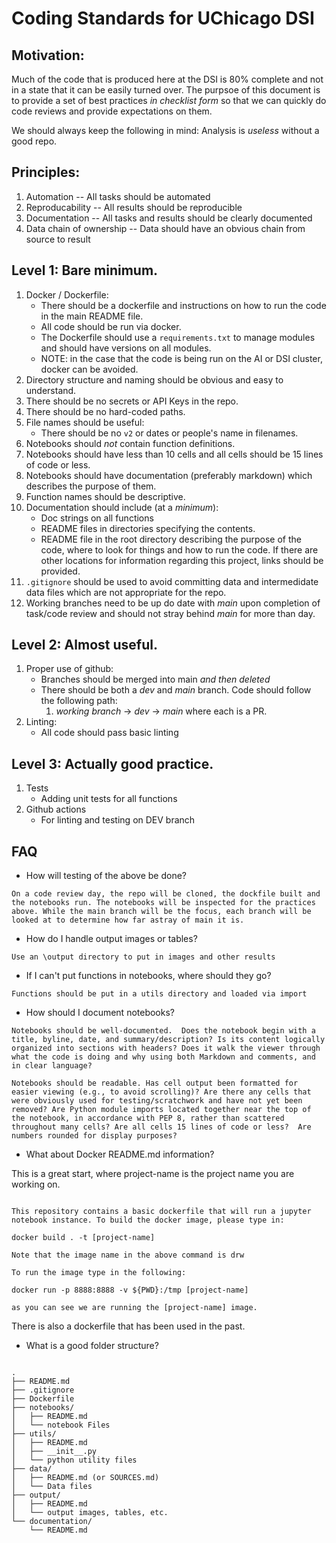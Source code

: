 # Coding Standards for UChicago DSI

Motivation:
---
Much of the code that is produced here at the DSI is 80% complete and not in a state that it can be easily turned over. The purpsoe of this document is to provide a set of best practices _in checklist form_ so that we can quickly do code reviews and provide expectations on them.

We should always keep the following in mind: Analysis is _useless_ without a good repo.


Principles:
---
1. Automation
    -- All tasks should be automated
1. Reproducability
    -- All results should be reproducible
1. Documentation
    -- All tasks and results should be clearly documented
1. Data chain of ownership
    -- Data should have an obvious chain from source to result

Level 1: Bare minimum.
---
1. Docker / Dockerfile:
    * There should be a dockerfile and instructions on how to run the code in the main README file.
    * All code should be run via docker.
    * The Dockerfile should use a `requirements.txt` to manage modules and should have versions on all modules.
    * NOTE: in the case that the code is being run on the AI or DSI cluster, docker can be avoided.
1. Directory structure and naming should be obvious and easy to understand.
1. There should be no secrets or API Keys in the repo.
1. There should be no hard-coded paths.
1. File names should be useful:
    * There should be no ``v2`` or dates or people's name in filenames.
1. Notebooks should _not_ contain function definitions.
1. Notebooks should have less than 10 cells and all cells should be 15 lines of code or less.
1. Notebooks should have documentation (preferably markdown) which describes the purpose of them.
1. Function names should be descriptive.
1. Documentation should include (at a _minimum_):
    * Doc strings on all functions
    * README files in directories specifying the contents.
    * README file in the root directory describing the purpose of the code, where to look for things and how to run the code. If there are other locations for information regarding this project, links should be provided. 
1. `.gitignore` should be used to avoid committing data and intermedidate data files which are not appropriate for the repo.
1. Working branches need to be up do date with _main_ upon completion of task/code review and should not stray behind _main_ for more than day.

Level 2: Almost useful.
---
1. Proper use of github:
    * Branches should be merged into main _and then deleted_
    * There should be both a _dev_ and _main_ branch. Code should follow the following path:
        1. _working branch_ -> _dev_ -> _main_ where each is a PR.
1. Linting:
    * All code should pass basic linting

Level 3: Actually good practice.
---
1. Tests
    * Adding unit tests for all functions
1. Github actions
    * For linting and testing on DEV branch


FAQ
---

* How will testing of the above be done?

```On a code review day, the repo will be cloned, the dockfile built and the notebooks run. The notebooks will be inspected for the practices above. While the main branch will be the focus, each branch will be looked at to determine how far astray of main it is.```

* How do I handle output images or tables?

```Use an \output directory to put in images and other results```

* If I can't put functions in notebooks, where should they go? 

```Functions should be put in a utils directory and loaded via import```

* How should I document notebooks?

```Notebooks should be well-documented.  Does the notebook begin with a title, byline, date, and summary/description? Is its content logically organized into sections with headers? Does it walk the viewer through what the code is doing and why using both Markdown and comments, and in clear language?```

```Notebooks should be readable. Has cell output been formatted for easier viewing (e.g., to avoid scrolling)? Are there any cells that were obviously used for testing/scratchwork and have not yet been removed? Are Python module imports located together near the top of the notebook, in accordance with PEP 8, rather than scattered throughout many cells? Are all cells 15 lines of code or less?  Are numbers rounded for display purposes?```

* What about Docker README.md information?

This is a great start, where project-name is the project name you are working on. 

```Docker Information

This repository contains a basic dockerfile that will run a jupyter notebook instance. To build the docker image, please type in:

docker build . -t [project-name]

Note that the image name in the above command is drw

To run the image type in the following:

docker run -p 8888:8888 -v ${PWD}:/tmp [project-name]

as you can see we are running the [project-name] image.
```

There is also a dockerfile that has been used in the past.

* What is a good folder structure?

```For the simplest projects something like the below should work: 

.
├── README.md
├── .gitignore
├── Dockerfile
├── notebooks/
│   ├── README.md
│   └── notebook Files
├── utils/
│   ├── README.md
│   ├── __init__.py
│   └── python utility files
├── data/
│   ├── README.md (or SOURCES.md)
│   └── Data files
├── output/
│   ├── README.md
│   └── output images, tables, etc.
└── documentation/
    └── README.md
```

